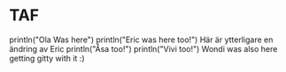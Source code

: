 # TAF
println("Ola Was here")
println("Eric was here too!")
Här är ytterligare en ändring av Eric
println("Åsa too!")
println("Vivi too!")
Wondi was also here getting gitty with it :)